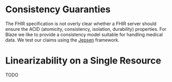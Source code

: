 # Consistency Guaranties

The FHIR specification is not overly clear whether a FHIR server should ensure the ACID (atomicity, consistency, isolation, durability) properties. For Blaze we like to provide a consistency model suitable for handling medical data. We test our claims using the [Jepsen][1] framework. 

# Linearizability on a Single Resource

TODO


[1]: <https://jepsen.io>
